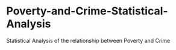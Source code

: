# Poverty-and-Crime-Statistical-Analysis
Statistical Analysis of the relationship between Poverty and Crime
